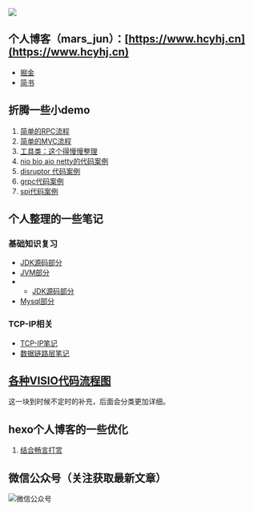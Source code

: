 ![](https://i.imgur.com/W9hmyZV.jpg)
## 个人博客（mars_jun）：[https://www.hcyhj.cn](https://www.hcyhj.cn)


- [掘金](https://juejin.im/user/5bf3fb2de51d4553f4271bda)
- [简书](https://www.jianshu.com/u/55f7b32e6cfa)

## 折腾一些小demo
1. [简单的RPC流程](https://github.com/crazyStrongboy/wheel/tree/master/rpc_server "简单的RPC流程")
2. [简单的MVC流程](https://github.com/crazyStrongboy/wheel/tree/master/simple_web "简单的MVC流程")
3. [工具类：这个得慢慢整理](https://github.com/crazyStrongboy/wheel/tree/master/common_utils "工具类")
4. [nio bio aio netty的代码案例](https://github.com/crazyStrongboy/wheel/tree/master/echo "nio bio aio netty的代码案例")
5. [disruptor 代码案例](https://github.com/crazyStrongboy/wheel/tree/master/disruptor_test "disruptor 代码案例")
6. [grpc代码案例](https://github.com/crazyStrongboy/wheel/tree/master/grpc_test "grpc代码案例")
7. [spi代码案例](https://github.com/crazyStrongboy/wheel/tree/master/spi_demo "spi代码案例")






## 个人整理的一些笔记

### 基础知识复习
- [JDK源码部分](https://github.com/crazyStrongboy/wheel/blob/master/%E5%9F%BA%E7%A1%80%E7%9F%A5%E8%AF%86%E5%92%8C%E9%9D%A2%E8%AF%95%E8%B5%84%E6%96%99/%E5%9F%BA%E7%A1%80%E7%9F%A5%E8%AF%86%E5%A4%8D%E4%B9%A0/jdk%E6%BA%90%E7%A0%81%E9%83%A8%E5%88%86.md "JDK源码部分")
- [JVM部分](https://github.com/crazyStrongboy/wheel/blob/master/%E5%9F%BA%E7%A1%80%E7%9F%A5%E8%AF%86%E5%92%8C%E9%9D%A2%E8%AF%95%E8%B5%84%E6%96%99/%E5%9F%BA%E7%A1%80%E7%9F%A5%E8%AF%86%E5%A4%8D%E4%B9%A0/JVM%E9%83%A8%E5%88%86.md "JVM部分")
- - [JDK源码部分](https://github.com/crazyStrongboy/wheel/blob/master/%E5%9F%BA%E7%A1%80%E7%9F%A5%E8%AF%86%E5%92%8C%E9%9D%A2%E8%AF%95%E8%B5%84%E6%96%99/%E5%9F%BA%E7%A1%80%E7%9F%A5%E8%AF%86%E5%A4%8D%E4%B9%A0/jdk%E6%BA%90%E7%A0%81%E9%83%A8%E5%88%86.md "JDK源码部分")
- [Mysql部分](https://github.com/crazyStrongboy/wheel/blob/master/%E5%9F%BA%E7%A1%80%E7%9F%A5%E8%AF%86%E5%92%8C%E9%9D%A2%E8%AF%95%E8%B5%84%E6%96%99/%E5%9F%BA%E7%A1%80%E7%9F%A5%E8%AF%86%E5%A4%8D%E4%B9%A0/Mysql%E9%83%A8%E5%88%86.md "Mysql部分")

### TCP-IP相关
- [TCP-IP笔记](https://github.com/crazyStrongboy/wheel/blob/master/tcp-ip%E5%9B%BE%E8%A7%A3/TCP-IP%E5%9B%BE%E8%A7%A3%E7%AC%94%E8%AE%B0.md "TCP-IP笔记")
- [数据链路层笔记](https://github.com/crazyStrongboy/wheel/blob/master/tcp-ip%E5%9B%BE%E8%A7%A3/%E6%95%B0%E6%8D%AE%E9%93%BE%E8%B7%AF%E5%B1%82.md "数据链路层笔记")


## [各种VISIO代码流程图](https://github.com/crazyStrongboy/wheel/tree/master/visio)
这一块到时候不定时的补充，后面会分类更加详细。

## hexo个人博客的一些优化
1. [结合畅言打赏](https://github.com/crazyStrongboy/wheel/blob/master/%E5%8D%9A%E5%AE%A2%E7%9B%B8%E5%85%B3/hexo_next%E4%BC%98%E5%8C%96/%E7%BB%93%E5%90%88%E7%95%85%E8%A8%80%E6%89%93%E8%B5%8F.md")


## 微信公众号（关注获取最新文章）
![微信公众号](https://i.imgur.com/moOpVS5.jpg)